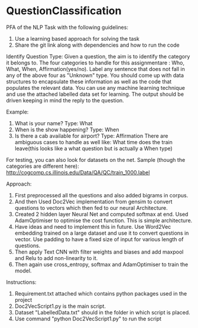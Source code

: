 # QuestionClassification

PFA of the NLP Task with the following guidelines:

1. Use a learning based approach for solving the task
2. Share the git link along with dependencies and how to run the code

Identify Question Type: Given a question, the aim is to identify the category it belongs to.
The four categories to handle for this assignmentare : Who, What, When, Affirmation(yes/no).
Label any sentence that does not fall in any of the above four as "Unknown" type.
You should come up with data structures to encapsulate these information as well as the code that populates the relevant data.
You can use any machine learning technique and use the attached labelled data set for learning. 
The output should be driven keeping in mind the reply to the question.

Example:
1. What is your name? Type: What
2. When is the show happening? Type: When
3. Is there a cab available for airport? Type: Affirmation
There are ambiguous cases to handle as well like:
What time does the train leave(this looks like a what question but is actually a When type)

For testing, you can also look for datasets on the net. Sample (though the categories are different here): 
http://cogcomp.cs.illinois.edu/Data/QA/QC/train_1000.label

Approach:
1. First preprocessed all the questions and also added bigrams in corpus. 
2. And then Used Doc2Vec implementation from gensim to convert questions to vectors which then fed to our neural Architecture.
3. Created 2 hidden layer Neural Net and computed softmax at end. Used AdamOptimiser to optimise the cost function. This is simple architecture.
4. Have ideas and need to implement this in future. Use Word2Vec embedding trained on a large dataset and use it to convert questions in vector. Use padding to have a fixed size of input for various length of questions.
5. Then apply Text CNN with filter weights and biases and add maxpool and Relu to add non-linearity to it.
6. Then again use cross_entropy, softmax and AdamOptimiser to train the model.


Instructions:
1. Requirement.txt attached which contains python packages used in the project
2. Doc2VecScript1.py is the main script.
3. Dataset "LabelledData.txt" should in the folder in which script is placed.
4. Use command "python Doc2VecScript1.py" to run the script
